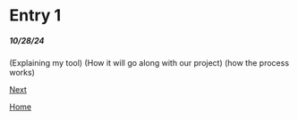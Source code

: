 # Entry 1
##### 10/28/24

(Explaining my tool)
(How it will go along with our project)
(how the process works)


[Next](entry02.md)

[Home](../README.md)
